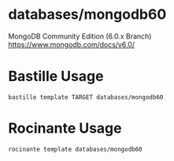# databases/mongodb60
MongoDB Community Edition (6.0.x Branch)
https://www.mongodb.com/docs/v6.0/

# Bastille Usage
```shell
bastille template TARGET databases/mongodb60
```

# Rocinante Usage
```shell
rocinante template databases/mongodb60
```
